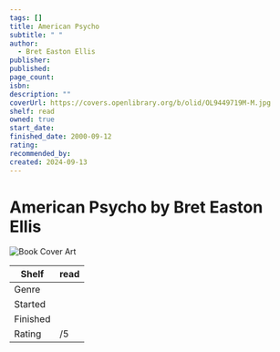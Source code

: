 ```yaml
---
tags: []
title: American Psycho
subtitle: " "
author:
  - Bret Easton Ellis
publisher: 
published: 
page_count: 
isbn: 
description: ""
coverUrl: https://covers.openlibrary.org/b/olid/OL9449719M-M.jpg
shelf: read
owned: true
start_date: 
finished_date: 2000-09-12
rating: 
recommended_by: 
created: 2024-09-13
---
```


# American Psycho by Bret Easton Ellis

![Book Cover Art](https://covers.openlibrary.org/b/olid/OL9449719M-M.jpg)

| Shelf | read |
| --- | --- |
| Genre |  |
| Started |  |
| Finished |  |
| Rating | /5 |


